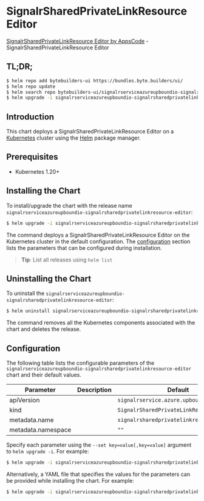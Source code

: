 # SignalrSharedPrivateLinkResource Editor

[SignalrSharedPrivateLinkResource Editor by AppsCode](https://byte.builders) - SignalrSharedPrivateLinkResource Editor

## TL;DR;

```bash
$ helm repo add bytebuilders-ui https://bundles.byte.builders/ui/
$ helm repo update
$ helm search repo bytebuilders-ui/signalrserviceazureupboundio-signalrsharedprivatelinkresource-editor --version=v0.4.18
$ helm upgrade -i signalrserviceazureupboundio-signalrsharedprivatelinkresource-editor bytebuilders-ui/signalrserviceazureupboundio-signalrsharedprivatelinkresource-editor -n default --create-namespace --version=v0.4.18
```

## Introduction

This chart deploys a SignalrSharedPrivateLinkResource Editor on a [Kubernetes](http://kubernetes.io) cluster using the [Helm](https://helm.sh) package manager.

## Prerequisites

- Kubernetes 1.20+

## Installing the Chart

To install/upgrade the chart with the release name `signalrserviceazureupboundio-signalrsharedprivatelinkresource-editor`:

```bash
$ helm upgrade -i signalrserviceazureupboundio-signalrsharedprivatelinkresource-editor bytebuilders-ui/signalrserviceazureupboundio-signalrsharedprivatelinkresource-editor -n default --create-namespace --version=v0.4.18
```

The command deploys a SignalrSharedPrivateLinkResource Editor on the Kubernetes cluster in the default configuration. The [configuration](#configuration) section lists the parameters that can be configured during installation.

> **Tip**: List all releases using `helm list`

## Uninstalling the Chart

To uninstall the `signalrserviceazureupboundio-signalrsharedprivatelinkresource-editor`:

```bash
$ helm uninstall signalrserviceazureupboundio-signalrsharedprivatelinkresource-editor -n default
```

The command removes all the Kubernetes components associated with the chart and deletes the release.

## Configuration

The following table lists the configurable parameters of the `signalrserviceazureupboundio-signalrsharedprivatelinkresource-editor` chart and their default values.

|     Parameter      | Description |                       Default                        |
|--------------------|-------------|------------------------------------------------------|
| apiVersion         |             | <code>signalrservice.azure.upbound.io/v1beta1</code> |
| kind               |             | <code>SignalrSharedPrivateLinkResource</code>        |
| metadata.name      |             | <code>signalrsharedprivatelinkresource</code>        |
| metadata.namespace |             | <code>""</code>                                      |


Specify each parameter using the `--set key=value[,key=value]` argument to `helm upgrade -i`. For example:

```bash
$ helm upgrade -i signalrserviceazureupboundio-signalrsharedprivatelinkresource-editor bytebuilders-ui/signalrserviceazureupboundio-signalrsharedprivatelinkresource-editor -n default --create-namespace --version=v0.4.18 --set apiVersion=signalrservice.azure.upbound.io/v1beta1
```

Alternatively, a YAML file that specifies the values for the parameters can be provided while
installing the chart. For example:

```bash
$ helm upgrade -i signalrserviceazureupboundio-signalrsharedprivatelinkresource-editor bytebuilders-ui/signalrserviceazureupboundio-signalrsharedprivatelinkresource-editor -n default --create-namespace --version=v0.4.18 --values values.yaml
```
